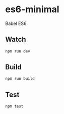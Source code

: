 # es6-minimal
Babel ES6.

## Watch

```bash
npm run dev
```

## Build

```bash
npm run build
```

## Test

```bash
npm test
```
